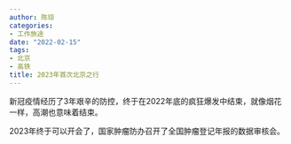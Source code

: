```yaml
---
author: 陈琼
categories:
- 工作旅途
date: "2022-02-15"
tags:
- 北京
- 高铁
title: 2023年首次北京之行
---
```


新冠疫情经历了3年艰辛的防控，终于在2022年底的疯狂爆发中结束，就像烟花一样，高潮也意味着结束。

2023年终于可以开会了，国家肿瘤防办召开了全国肿瘤登记年报的数据审核会。